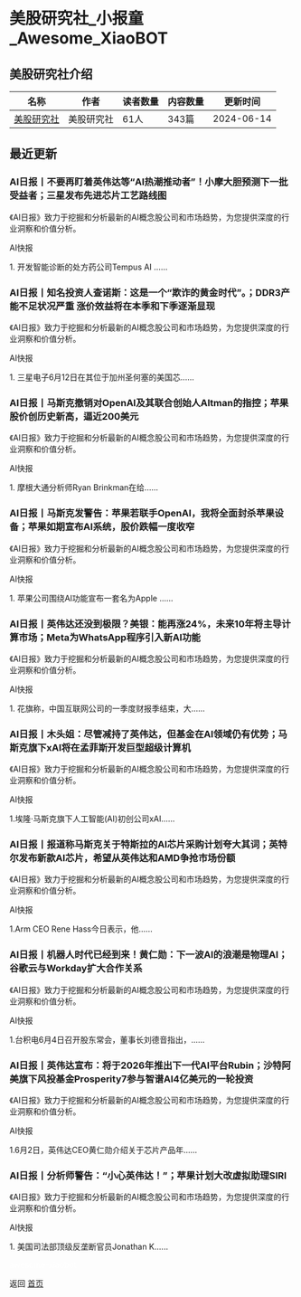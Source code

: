 # 美股研究社_小报童_Awesome_XiaoBOT

## 美股研究社介绍
>   
  


|名称|作者|读者数量|内容数量|更新时间|
|---|---|---|---|---|
|[美股研究社](https://xiaobot.net/p/meigushe?refer=0b133df9-27dc-423b-8101-639049001c13)|美股研究社|61人|343篇|2024-06-14|

## 最近更新
### AI日报丨不要再盯着英伟达等“AI热潮推动者”！小摩大胆预测下一批受益者；三星发布先进芯片工艺路线图

《AI日报》致力于挖掘和分析最新的AI概念股公司和市场趋势，为您提供深度的行业洞察和价值分析。

AI快报

1\. 开发智能诊断的处方药公司Tempus AI ......

### AI日报丨知名投资人查诺斯：这是一个“欺诈的黄金时代”。；DDR3产能不足状况严重 涨价效益将在本季和下季逐渐显现

《AI日报》致力于挖掘和分析最新的AI概念股公司和市场趋势，为您提供深度的行业洞察和价值分析。

AI快报

1\. 三星电子6月12日在其位于加州圣何塞的美国芯......

### AI日报丨马斯克撤销对OpenAI及其联合创始人Altman的指控；苹果股价创历史新高，逼近200美元

《AI日报》致力于挖掘和分析最新的AI概念股公司和市场趋势，为您提供深度的行业洞察和价值分析。

AI快报

1\. 摩根大通分析师Ryan Brinkman在给......

### AI日报丨马斯克发警告：苹果若联手OpenAI，我将全面封杀苹果设备；苹果如期宣布AI系统，股价跌幅一度收窄

《AI日报》致力于挖掘和分析最新的AI概念股公司和市场趋势，为您提供深度的行业洞察和价值分析。

AI快报

1\. 苹果公司围绕AI功能宣布一套名为Apple ......

### AI日报丨英伟达还没到极限？美银：能再涨24%，未来10年将主导计算市场；Meta为WhatsApp程序引入新AI功能

《AI日报》致力于挖掘和分析最新的AI概念股公司和市场趋势，为您提供深度的行业洞察和价值分析。

AI快报

1\. 花旗称，中国互联网公司的一季度财报季结束，大......

### AI日报丨木头姐：尽管减持了英伟达，但基金在AI领域仍有优势；马斯克旗下xAI将在孟菲斯开发巨型超级计算机

《AI日报》致力于挖掘和分析最新的AI概念股公司和市场趋势，为您提供深度的行业洞察和价值分析。

AI快报

1.埃隆·马斯克旗下人工智能(AI)初创公司xAI......

### AI日报丨报道称马斯克关于特斯拉的AI芯片采购计划夸大其词；英特尔发布新款AI芯片，希望从英伟达和AMD争抢市场份额

《AI日报》致力于挖掘和分析最新的AI概念股公司和市场趋势，为您提供深度的行业洞察和价值分析。

AI快报

1.Arm CEO Rene Hass今日表示，他......

### AI日报丨机器人时代已经到来！黄仁勋：下一波AI的浪潮是物理AI；谷歌云与Workday扩大合作关系

《AI日报》致力于挖掘和分析最新的AI概念股公司和市场趋势，为您提供深度的行业洞察和价值分析。

AI快报

1.台积电6月4日召开股东常会，董事长刘德音指出，......

### AI日报丨英伟达宣布：将于2026年推出下一代AI平台Rubin；沙特阿美旗下风投基金Prosperity7参与智谱AI4亿美元的一轮投资

《AI日报》致力于挖掘和分析最新的AI概念股公司和市场趋势，为您提供深度的行业洞察和价值分析。

AI快报

1.6月2日，英伟达CEO黄仁勋介绍关于芯片产品年......

### AI日报丨分析师警告：“小心英伟达！”；苹果计划大改虚拟助理SIRI

《AI日报》致力于挖掘和分析最新的AI概念股公司和市场趋势，为您提供深度的行业洞察和价值分析。

AI快报

1\. 美国司法部顶级反垄断官员Jonathan K......


<a href="https://github.com/Reno9527/awesome-xiaobot" style="color: white; text-decoration: none;">awesome-xiaobot</a>

返回 [首页](../README.md)
